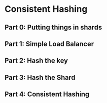 # Consistent Hashing

## Part 0: Putting things in shards

## Part 1: Simple Load Balancer

## Part 2: Hash the key

## Part 3: Hash the Shard

## Part 4: Consistent Hashing